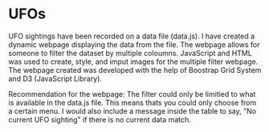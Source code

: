 # UFOs

UFO sightings have been recorded on a data file (data.js). I have created a dynamic webpage displaying the data from the file. The webpage allows for someone to filter the dataset by multiple coloumns. JavaScript and HTML was used to create, style, and imput images for the multiple filter webpage. The webpage created was developed with the help of Boostrap Grid System and D3 (JavaScript Library). 

Recommendation for the webpage: 
The filter could only be limitied to what is available in the data.js file. This means thats you could only choose from a certain menu.
I would also include a message inside the table to say, "No current UFO sighting" if there is no current data match. 
